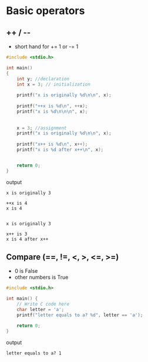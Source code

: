 # Basic operators
## ++ / --
- short hand for += 1 or -= 1
```C
#include <stdio.h>

int main()
{
    int y; //declaration
    int x = 3; // initialization
    
    printf("x is originally %d\n\n", x);
    
    printf("++x is %d\n", ++x);
    printf("x is %d\n\n\n", x);
    
    
    x = 3; //assignment
    printf("x is originally %d\n\n", x);
    
    printf("x++ is %d\n", x++);
    printf("x is %d after x++\n", x);


    return 0;
}
```

output
```
x is originally 3

++x is 4
x is 4


x is originally 3

x++ is 3
x is 4 after x++
```

## Compare (==, !=, <, >, <=, >=)
- 0 is False
- other numbers is True
```C
#include <stdio.h>

int main() {
    // Write C code here
    char letter = 'a';
    printf("letter equals to a? %d", letter == 'a');

    return 0;
}
```
output
```
letter equals to a? 1
```

